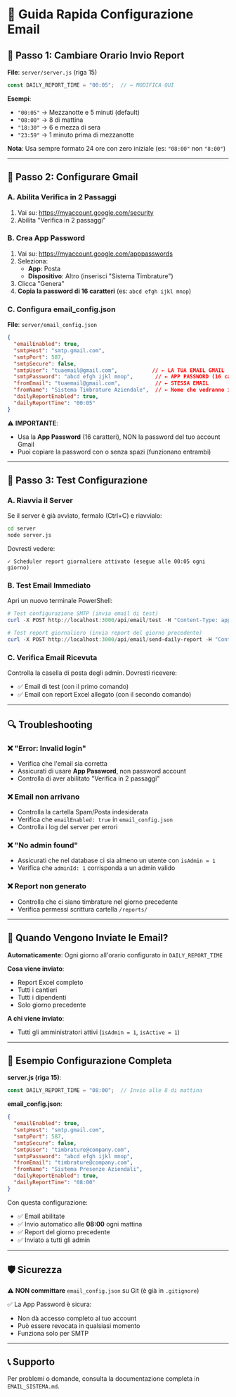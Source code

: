 # 🚀 Guida Rapida Configurazione Email

## 📝 Passo 1: Cambiare Orario Invio Report

**File**: `server/server.js` (riga 15)

```javascript
const DAILY_REPORT_TIME = "00:05";  // ← MODIFICA QUI
```

**Esempi**:
- `"00:05"` → Mezzanotte e 5 minuti (default)
- `"08:00"` → 8 di mattina
- `"18:30"` → 6 e mezza di sera
- `"23:59"` → 1 minuto prima di mezzanotte

**Nota**: Usa sempre formato 24 ore con zero iniziale (es: `"08:00"` non `"8:00"`)

---

## 📧 Passo 2: Configurare Gmail

### A. Abilita Verifica in 2 Passaggi
1. Vai su: https://myaccount.google.com/security
2. Abilita "Verifica in 2 passaggi"

### B. Crea App Password
1. Vai su: https://myaccount.google.com/apppasswords
2. Seleziona:
   - **App**: Posta
   - **Dispositivo**: Altro (inserisci "Sistema Timbrature")
3. Clicca "Genera"
4. **Copia la password di 16 caratteri** (es: `abcd efgh ijkl mnop`)

### C. Configura email_config.json

**File**: `server/email_config.json`

```json
{
  "emailEnabled": true,
  "smtpHost": "smtp.gmail.com",
  "smtpPort": 587,
  "smtpSecure": false,
  "smtpUser": "tuaemail@gmail.com",           // ← LA TUA EMAIL GMAIL
  "smtpPassword": "abcd efgh ijkl mnop",       // ← APP PASSWORD (16 caratteri)
  "fromEmail": "tuaemail@gmail.com",           // ← STESSA EMAIL
  "fromName": "Sistema Timbrature Aziendale",  // ← Nome che vedranno i destinatari
  "dailyReportEnabled": true,
  "dailyReportTime": "00:05"
}
```

⚠️ **IMPORTANTE**: 
- Usa la **App Password** (16 caratteri), NON la password del tuo account Gmail
- Puoi copiare la password con o senza spazi (funzionano entrambi)

---

## 🧪 Passo 3: Test Configurazione

### A. Riavvia il Server

Se il server è già avviato, fermalo (Ctrl+C) e riavvialo:

```bash
cd server
node server.js
```

Dovresti vedere:
```
✓ Scheduler report giornaliero attivato (esegue alle 00:05 ogni giorno)
```

### B. Test Email Immediato

Apri un nuovo terminale PowerShell:

```powershell
# Test configurazione SMTP (invia email di test)
curl -X POST http://localhost:3000/api/email/test -H "Content-Type: application/json" -d '{\"adminId\": 1}'

# Test report giornaliero (invia report del giorno precedente)
curl -X POST http://localhost:3000/api/email/send-daily-report -H "Content-Type: application/json" -d '{\"adminId\": 1}'
```

### C. Verifica Email Ricevuta

Controlla la casella di posta degli admin. Dovresti ricevere:
- ✅ Email di test (con il primo comando)
- ✅ Email con report Excel allegato (con il secondo comando)

---

## 🔍 Troubleshooting

### ❌ "Error: Invalid login"
- Verifica che l'email sia corretta
- Assicurati di usare **App Password**, non password account
- Controlla di aver abilitato "Verifica in 2 passaggi"

### ❌ Email non arrivano
- Controlla la cartella Spam/Posta indesiderata
- Verifica che `emailEnabled: true` in `email_config.json`
- Controlla i log del server per errori

### ❌ "No admin found"
- Assicurati che nel database ci sia almeno un utente con `isAdmin = 1`
- Verifica che `adminId: 1` corrisponda a un admin valido

### ❌ Report non generato
- Controlla che ci siano timbrature nel giorno precedente
- Verifica permessi scrittura cartella `/reports/`

---

## 📅 Quando Vengono Inviate le Email?

**Automaticamente**: Ogni giorno all'orario configurato in `DAILY_REPORT_TIME`

**Cosa viene inviato**:
- Report Excel completo
- Tutti i cantieri
- Tutti i dipendenti
- Solo giorno precedente

**A chi viene inviato**:
- Tutti gli amministratori attivi (`isAdmin = 1`, `isActive = 1`)

---

## 🎯 Esempio Configurazione Completa

**server.js (riga 15)**:
```javascript
const DAILY_REPORT_TIME = "08:00";  // Invio alle 8 di mattina
```

**email_config.json**:
```json
{
  "emailEnabled": true,
  "smtpHost": "smtp.gmail.com",
  "smtpPort": 587,
  "smtpSecure": false,
  "smtpUser": "timbrature@company.com",
  "smtpPassword": "abcd efgh ijkl mnop",
  "fromEmail": "timbrature@company.com",
  "fromName": "Sistema Presenze Aziendali",
  "dailyReportEnabled": true,
  "dailyReportTime": "08:00"
}
```

Con questa configurazione:
- ✅ Email abilitate
- ✅ Invio automatico alle **08:00** ogni mattina
- ✅ Report del giorno precedente
- ✅ Inviato a tutti gli admin

---

## 🛡️ Sicurezza

⚠️ **NON committare** `email_config.json` su Git (è già in `.gitignore`)

✅ La App Password è sicura:
- Non dà accesso completo al tuo account
- Può essere revocata in qualsiasi momento
- Funziona solo per SMTP

---

## 📞 Supporto

Per problemi o domande, consulta la documentazione completa in `EMAIL_SISTEMA.md`.
